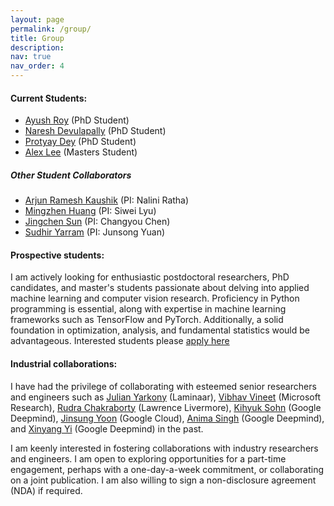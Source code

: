 ```yaml
---
layout: page
permalink: /group/
title: Group
description:
nav: true
nav_order: 4
---
```


#### Current Students:
  - [Ayush Roy](https://ayushroy2001.github.io/) (PhD Student)
  - [Naresh Devulapally](http://naresh-ub.github.io/) (PhD Student)
  - [Protyay Dey](https://protyayofficial.github.io/) (PhD Student)
  - [Alex Lee](https://www.linkedin.com/in/weiyang-alex-lee/) (Masters Student)

##### Other Student Collaborators
  - [Arjun Ramesh Kaushik](https://arjunrkaushik.myportfolio.com/) (PI: Nalini Ratha)
  - [Mingzhen Huang](https://mingzhenhuang.com/) (PI: Siwei Lyu)
  - [Jingchen Sun](https://jingchensun.github.io/) (PI: Changyou Chen)
  - [Sudhir Yarram](https://skrya.github.io/) (PI: Junsong Yuan)

#### Prospective students:
I am actively looking for enthusiastic postdoctoral researchers, PhD candidates, and master's students passionate about delving into applied machine learning and computer vision research. Proficiency in Python programming is essential, along with expertise in machine learning frameworks such as TensorFlow and PyTorch. Additionally, a solid foundation in optimization, analysis, and fundamental statistics would be advantageous. Interested students please [apply here](https://forms.gle/9jzFC42BKVRm7jxKA)

#### Industrial collaborations:
I have had the privilege of collaborating with esteemed senior researchers and engineers such as [Julian Yarkony](https://sites.google.com/site/julianyarkonymachinelearning/) (Laminaar), [Vibhav Vineet](https://vibhav-vineet.github.io/) (Microsoft Research), [Rudra Chakraborty](https://rudra1988.github.io/) (Lawrence Livermore), [Kihyuk Sohn](https://sites.google.com/site/kihyuksml/) (Google Deepmind), [Jinsung Yoon](https://sites.google.com/view/jinsungyoon/) (Google Cloud), [Anima Singh](https://www.linkedin.com/in/anima-singh-b36ba62b/) (Google Deepmind), and [Xinyang Yi](https://scholar.google.com/citations?user=r0c4bz4AAAAJ&hl=en) (Google Deepmind) in the past.

I am keenly interested in fostering collaborations with industry researchers and engineers. I am open to exploring opportunities for a part-time engagement, perhaps with a one-day-a-week commitment, or collaborating on a joint publication. I am also willing to sign a non-disclosure agreement (NDA) if required.

